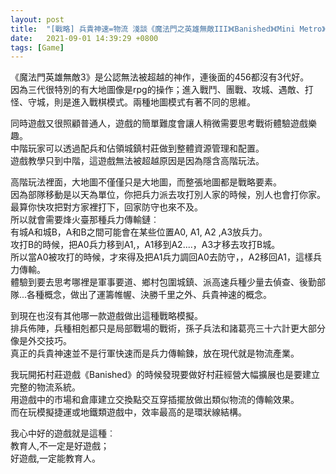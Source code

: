 ```yaml
---
layout: post
title:  "[戰略] 兵貴神速=物流 淺談《魔法門之英雄無敵III》《Banished》《Mini Metro》"
date:   2021-09-01 14:39:29 +0800
tags: [Game]
---
```

《魔法門英雄無敵3》是公認無法被超越的神作，連後面的456都沒有3代好。  
因為三代很特別的有大地圖像是rpg的操作；進入戰鬥、團戰、攻城、遇敵、打怪、守城，則是進入戰棋模式。兩種地圖模式有著不同的思維。

同時遊戲又很照顧普通人，遊戲的簡單難度會讓人稍微需要思考戰術體驗遊戲樂趣。  
中階玩家可以透過配兵和佔領城鎮村莊做到整體資源管理和配置。  
遊戲教學只到中階，這遊戲無法被超越原因是因為隱含高階玩法。

高階玩法裡面，大地圖不僅僅只是大地圖，而整張地圖都是戰略要素。  
因為部隊移動是以天為單位，你把兵力派去攻打別人家的時候，別人也會打你家。最算你快攻把對方家裡打下，回家防守也來不及。  
所以就會需要烽火臺那種兵力傳輸鏈︰  
有城A和城B，A和B之間可能會在某些位置A0, A1, A2 ,A3放兵力。  
攻打B的時候，把A0兵力移到A1,，A1移到A2....，A3才移去攻打B城。  
所以當A0被攻打的時候，才來得及把A1兵力調回A0去防守，，A2移回A1，這樣兵力傳輸。  
體驗到要去思考哪裡是軍事要道、鄉村包圍城鎮、派高速兵種少量去偵查、後勤部隊...各種概念，做出了運籌帷幄、決勝千里之外、兵貴神速的概念。

到現在也沒有其他哪一款遊戲做出這種戰略模擬。  
排兵佈陣，兵種相剋都只是局部戰場的戰術，孫子兵法和諸葛亮三十六計更大部分像是外交技巧。  
真正的兵貴神速並不是行軍快速而是兵力傳輸鍊，放在現代就是物流產業。

我玩開拓村莊遊戲《Banished》的時候發現要做好村莊經營大幅擴展也是要建立完整的物流系統。  
用遊戲中的市場和倉庫建立交換點交互穿插擺放做出類似物流的傳輸效果。  
而在玩模擬捷運或地鐵類遊戲中，效率最高的是環狀線結構。

我心中好的遊戲就是這種︰  
教育人,不一定是好遊戲；  
好遊戲,一定能教育人。